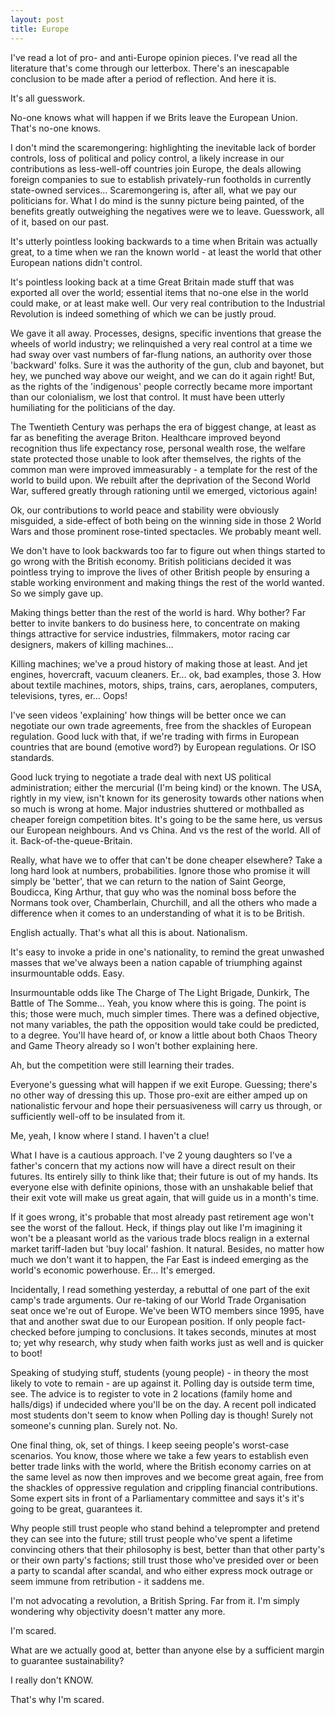 ```yaml
---
layout: post
title: Europe
---
```


I've read a lot of pro- and anti-Europe opinion pieces.  I've read all the literature that's come through our letterbox.  There's an inescapable conclusion to be made after a period of reflection.  And here it is.

It's all guesswork.

No-one knows what will happen if we Brits leave the European Union.  That's no-one knows.

I don't mind the scaremongering: highlighting the inevitable lack of border controls, loss of political and policy control, a likely increase in our contributions as less-well-off countries join Europe, the deals allowing foreign companies to sue to establish privately-run footholds in currently state-owned services…  Scaremongering is, after all, what we pay our politicians for.  What I do mind is the sunny picture being painted, of the benefits greatly outweighing the negatives were we to leave.  Guesswork, all of it, based on our past.

It's utterly pointless looking backwards to a time when Britain was actually great, to a time when we ran the known world - at least the world that other European nations didn't control.

It's pointless looking back at a time Great Britain made stuff that was exported all over the world; essential items that no-one else in the world could make, or at least make well.  Our very real contribution to the Industrial Revolution is indeed something of which we can be justly proud.

We gave it all away.  Processes, designs, specific inventions that grease the wheels of world industry; we relinquished a very real control at a time we had sway over vast numbers of far-flung nations, an authority over those 'backward' folks.  Sure it was the authority of the gun, club and bayonet, but hey, we punched way above our weight, and we can do it again right!  But, as the rights of the 'indigenous' people correctly became more important than our colonialism, we lost that control.  It must have been utterly humiliating for the politicians of the day.

The Twentieth Century was perhaps the era of biggest change, at least as far as benefiting the average Briton.  Healthcare improved beyond recognition thus life expectancy rose, personal wealth rose, the welfare state protected those unable to look after themselves, the rights of the common man were improved immeasurably - a template for the rest of the world to build upon.  We rebuilt after the deprivation of the Second World War, suffered greatly through rationing until we emerged, victorious again!

Ok, our contributions to world peace and stability were obviously misguided, a side-effect of both being on the winning side in those 2 World Wars and those prominent rose-tinted spectacles.  We probably meant well.

We don't have to look backwards too far to figure out when things started to go wrong with the British economy.  British politicians decided it was pointless trying to improve the lives of other British people by ensuring a stable working environment and making things the rest of the world wanted.  So we simply gave up.

Making things better than the rest of the world is hard.  Why bother?  Far better to invite bankers to do business here, to concentrate on making things attractive for service industries, filmmakers, motor racing car designers, makers of killing machines…

Killing machines; we've a proud history of making those at least.  And jet engines, hovercraft, vacuum cleaners.  Er… ok, bad examples, those 3.  How about textile machines, motors, ships, trains, cars, aeroplanes, computers, televisions, tyres, er… Oops!

I've seen videos 'explaining' how things will be better once we can negotiate our own trade agreements, free from the shackles of European regulation.  Good luck with that, if we're trading with firms in European countries that are bound (emotive word?) by European regulations.  Or ISO standards.

Good luck trying to negotiate a trade deal with next US political administration; either the  mercurial (I'm being kind) or the known.  The USA, rightly in my view, isn't known for its generosity towards other nations when so much is wrong at home.  Major industries shuttered or mothballed as cheaper foreign competition bites.  It's going to be the same here, us versus our European neighbours.  And vs China.  And vs the rest of the world.  All of it.  Back-of-the-queue-Britain.

Really, what have we to offer that can't be done cheaper elsewhere?  Take a long hard look at numbers, probabilities.  Ignore those who promise it will simply be 'better', that we can return to the nation of Saint George, Boudicca, King Arthur, that guy who was the nominal boss before the Normans took over, Chamberlain, Churchill, and all the others who made a difference when it comes to an understanding of what it is to be British.

English actually.  That's what all this is about.  Nationalism.

It's easy to invoke a pride in one's nationality, to remind the great unwashed masses that we've always been a nation capable of triumphing against insurmountable odds.  Easy.

Insurmountable odds like The Charge of The Light Brigade, Dunkirk, The Battle of The Somme…  Yeah, you know where this is going.  The point is this; those were much, much simpler times.  There was a defined objective, not many variables, the path the opposition would take could be predicted, to a degree.  You'll have heard of, or know a little about both Chaos Theory and Game Theory already so I won't bother explaining here.

Ah, but the competition were still learning their trades.

Everyone's guessing what will happen if we exit Europe.  Guessing; there's no other way of dressing this up.  Those pro-exit are either amped up on nationalistic fervour and hope their persuasiveness will carry us through, or sufficiently well-off to be insulated from it.

Me, yeah, I know where I stand.  I haven't a clue!

What I have is a cautious approach.  I've 2 young daughters so I've a father's concern that my actions now will have a direct result on their futures.  Its entirely silly to think like that; their future is out of my hands.  Its everyone else with definite opinions, those with an unshakable belief that their exit vote will make us great again, that will guide us in a month's time. 

If it goes wrong, it's probable that most already past retirement age won't see the worst of the fallout.  Heck, if things play out like I'm imagining it won't be a pleasant world as the various trade blocs realign in a external market tariff-laden but 'buy local' fashion.  It natural.  Besides, no matter how much we don't want it to happen, the Far East is indeed emerging as the world's economic powerhouse.  Er… It's emerged.

Incidentally, I read something yesterday, a rebuttal of one part of the exit camp's trade arguments.  Our re-taking of our World Trade Organisation seat once we're out of Europe.  We've been WTO members since 1995, have that and another swat due to our European position.  If only people fact-checked before jumping to conclusions.  It takes seconds, minutes at most to; yet why research, why study when faith works just as well and is quicker to boot!

Speaking of studying stuff,  students (young people) - in theory the most likely to vote to remain - are up against it.  Polling day is outside term time, see.  The advice is to register to vote in 2 locations (family home and halls/digs) if undecided where you'll be on the day.  A recent poll indicated most students don't seem to know when Polling day is though!  Surely not someone's cunning plan.  Surely not.  No.

One final thing, ok, set of things.  I keep seeing people's worst-case scenarios.  You know, those where we take a few years to establish even better trade links with the world, where the British economy carries on at the same level as now then improves and we become great again, free from the shackles of oppressive regulation and crippling financial contributions.  Some expert sits in front of a Parliamentary committee and says it's it's going to be great, guarantees it.

Why people still trust people who stand behind a teleprompter and pretend they can see into the future; still trust people who've spent a lifetime convincing others that their philosophy is best, better than that other party's or their own party's factions; still trust those who've presided over or been a party to scandal after scandal, and who either express mock outrage or seem immune from retribution - it saddens me.

I'm not advocating a revolution, a British Spring.  Far from it.  I'm simply wondering why objectivity doesn't matter any more.

I'm scared.

What are we actually good at, better than anyone else by a sufficient margin to guarantee sustainability?

I really don't KNOW.

That's why I'm scared.
